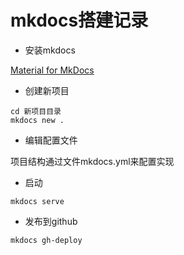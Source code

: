 # mkdocs搭建记录

- 安装mkdocs

[Material for MkDocs](https://squidfunk.github.io/mkdocs-material/getting-started/)

- 创建新项目

```
cd 新项目目录
mkdocs new .
```

- 编辑配置文件

项目结构通过文件mkdocs.yml来配置实现

- 启动

```
mkdocs serve
```

- 发布到github

```
mkdocs gh-deploy
```

